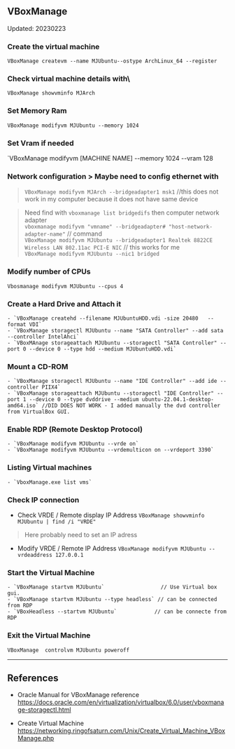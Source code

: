 ## VBoxManage
Updated: 20230223

### Create the virtual machine  
`VBoxManage createvm --name MJUbuntu--ostype ArchLinux_64 --register`

### Check virtual machine details with\
`VBoxManage showvminfo MJArch`

### Set Memory Ram  
`VBoxManage modifyvm MJUbuntu --memory 1024`

### Set Vram if needed   
`VBoxManage modifyvm [MACHINE NAME] --memory 1024 --vram 128

### Network configuration > Maybe need to config ethernet with 
> `VBoxManage modifyvm MJArch --bridgeadapter1 msk1` //this does not work in my computer because it does not have same device 
 
> Need find with `vboxmanage list bridgedifs` then computer network adapter  
> `vboxmanage modifyvm "vmname" --bridgeadapter# "host-network-adapter-name"`  // command  
> `VBoxManage modifyvm MJUbuntu --bridgeadapter1 Realtek 8822CE Wireless LAN 802.11ac PCI-E NIC` // this works for me  
> `VBoxManage modifyvm MJUbuntu --nic1 bridged`  


### Modify number of CPUs
`Vbosmanage modifyvm MJUbuntu --cpus 4`

### Create a Hard Drive and Attach it  
	- `VBoxManage createhd --filename MJUbuntuHDD.vdi -size 20480	--format VDI`   
	- `VBoxManage storagectl MJUbuntu --name "SATA Controller" --add sata --controller IntelAhci`  
	- `VBoxMAnage storageattach MJUbuntu --storagectl "SATA Controller" --port 0 --device 0 --type hdd --medium MJUbuntuHDD.vdi`  


### Mount a CD-ROM
	- `VBoxManage storagectl MJUbuntu --name "IDE Controller" --add ide --controller PIIX4`
	- `VBoxManage storageattach MJUbuntu --storagectl "IDE Controller" --port 1 --device 0 --type dvddrive --medium ubuntu-22.04.1-desktop-amd64.iso` //DID DOES NOT WORK - I added manually the dvd controller from VirtualBox GUI.
	 
### Enable RDP (Remote Desktop Protocol)
	- `VBoxManage modifyvm MJUbuntu --vrde on`
	- `VBoxManage modifyvm MJUbuntu --vrdemulticon on --vrdeport 3390`

### Listing Virtual machines
	- `VboxManage.exe list vms`

### Check IP connection
- Check VRDE / Remote display IP Address
`VBoxManage showvminfo MJUbuntu | find /i "VRDE"`
> Here probably need to set an IP adress
- Modify VRDE / Remote IP Address
`VBoxManage modifyvm MJUbuntu --vrdeaddress 127.0.0.1`

### Start the Virtual Machine
	- `VBoxManage startvm MJUbuntu`					 // Use Virtual box gui.
	- `VBoxManage startvm MJUbuntu --type headless` // can be connected from RDP
	- `VBoxHeadless --startvm MJUbuntu`            // can be connecte from RDP 

### Exit the Virtual Machine  
`VBoxManage  controlvm MJUbuntu poweroff` 

---

## References 
 
- Oracle Manual for 
VBoxManage reference https://docs.oracle.com/en/virtualization/virtualbox/6.0/user/vboxmanage-storagectl.html

- Create Virtual Machine  
https://networking.ringofsaturn.com/Unix/Create_Virtual_Machine_VBoxManage.php
